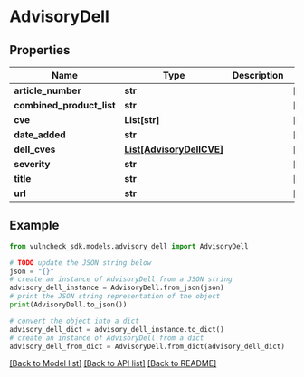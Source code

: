 # AdvisoryDell


## Properties

Name | Type | Description | Notes
------------ | ------------- | ------------- | -------------
**article_number** | **str** |  | [optional] 
**combined_product_list** | **str** |  | [optional] 
**cve** | **List[str]** |  | [optional] 
**date_added** | **str** |  | [optional] 
**dell_cves** | [**List[AdvisoryDellCVE]**](AdvisoryDellCVE.md) |  | [optional] 
**severity** | **str** |  | [optional] 
**title** | **str** |  | [optional] 
**url** | **str** |  | [optional] 

## Example

```python
from vulncheck_sdk.models.advisory_dell import AdvisoryDell

# TODO update the JSON string below
json = "{}"
# create an instance of AdvisoryDell from a JSON string
advisory_dell_instance = AdvisoryDell.from_json(json)
# print the JSON string representation of the object
print(AdvisoryDell.to_json())

# convert the object into a dict
advisory_dell_dict = advisory_dell_instance.to_dict()
# create an instance of AdvisoryDell from a dict
advisory_dell_from_dict = AdvisoryDell.from_dict(advisory_dell_dict)
```
[[Back to Model list]](../README.md#documentation-for-models) [[Back to API list]](../README.md#documentation-for-api-endpoints) [[Back to README]](../README.md)


